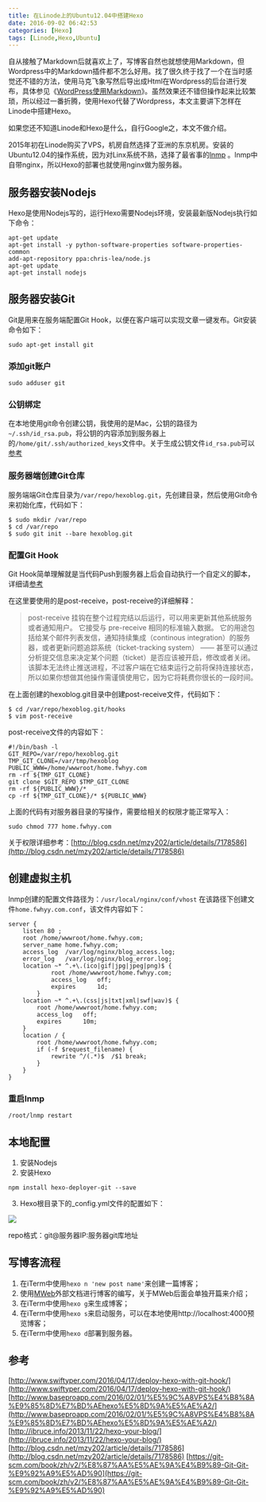 ```yaml
---
title: 在Linode上的Ubuntu12.04中搭建Hexo
date: 2016-09-02 06:42:53
categories: [Hexo]
tags: [Linode,Hexo,Ubuntu]
---
```


自从接触了Markdown后就喜欢上了，写博客自然也就想使用Markdown，但Wordpress中的Markdown插件都不怎么好用。找了很久终于找了一个在当时感觉还不错的方法，使用马克飞象写然后导出成Html在Wordpress的后台进行发布，具体参见《[WordPress使用Markdown](http://fwhyy.com/2015/06/use-markdown-in-wordpress/)》。虽然效果还不错但操作起来比较繁琐，所以经过一番折腾，使用Hexo代替了Wordpress，本文主要讲下怎样在Linode中搭建Hexo。

如果您还不知道Linode和Hexo是什么，自行Google之，本文不做介绍。

2015年初在Linode购买了VPS，机房自然选择了亚洲的东京机房。安装的Ubuntu12.04的操作系统，因为对Linx系统不熟，选择了最省事的[lnmp](http://lnmp.org/) 。lnmp中自带nginx，所以Hexo的部署也就使用nginx做为服务器。

## 服务器安装Nodejs

Hexo是使用Nodejs写的，运行Hexo需要Nodejs环境，安装最新版Nodejs执行如下命令：

```
apt-get update  
apt-get install -y python-software-properties software-properties-common  
add-apt-repository ppa:chris-lea/node.js  
apt-get update  
apt-get install nodejs  
```

## 服务器安装Git

Git是用来在服务端配置Git Hook，以便在客户端可以实现文章一键发布。Git安装命令如下：

```
sudo apt-get install git

```

### 添加git账户

```
sudo adduser git
```

### 公钥绑定

在本地使用git命令创建公钥，我使用的是Mac，公钥的路径为`~/.ssh/id_rsa.pub`，将公钥的内容添加到服务器上的`/home/git/.ssh/authorized_keys`文件中。关于生成公钥文件`id_rsa.pub`可以[参考](http://my.oschina.net/gal/blog/141442)

### 服务器端创建Git仓库

服务端端Git仓库目录为`/var/repo/hexoblog.git`，先创建目录，然后使用Git命令来初始化库，代码如下：

```
$ sudo mkdir /var/repo
$ cd /var/repo
$ sudo git init --bare hexoblog.git
```

### 配置Git Hook

Git Hook简单理解就是当代码Push到服务器上后会自动执行一个自定义的脚本，详细请[参考](https://git-scm.com/book/zh/v2/%E8%87%AA%E5%AE%9A%E4%B9%89-Git-Git-%E9%92%A9%E5%AD%90)

在这里要使用的是post-receive，post-receive的详细解释：
> post-receive 挂钩在整个过程完结以后运行，可以用来更新其他系统服务或者通知用户。 它接受与 pre-receive 相同的标准输入数据。 它的用途包括给某个邮件列表发信，通知持续集成（continous integration）的服务器，或者更新问题追踪系统（ticket-tracking system） —— 甚至可以通过分析提交信息来决定某个问题（ticket）是否应该被开启，修改或者关闭。 该脚本无法终止推送进程，不过客户端在它结束运行之前将保持连接状态，所以如果你想做其他操作需谨慎使用它，因为它将耗费你很长的一段时间。

在上面创建的hexoblog.git目录中创建post-receive文件，代码如下：

```
$ cd /var/repo/hexoblog.git/hooks
$ vim post-receive
```

post-receive文件的内容如下：

```
#!/bin/bash -l
GIT_REPO=/var/repo/hexoblog.git
TMP_GIT_CLONE=/var/tmp/hexoblog
PUBLIC_WWW=/home/wwwroot/home.fwhyy.com
rm -rf ${TMP_GIT_CLONE}
git clone $GIT_REPO $TMP_GIT_CLONE
rm -rf ${PUBLIC_WWW}/*
cp -rf ${TMP_GIT_CLONE}/* ${PUBLIC_WWW}
```

上面的代码有对服务器目录的写操作，需要给相关的权限才能正常写入：

```
sudo chmod 777 home.fwhyy.com
```

关于权限详细参考：[http://blog.csdn.net/mzy202/article/details/7178586](http://blog.csdn.net/mzy202/article/details/7178586)

## 创建虚拟主机

lnmp创建的配置文件路径为：`/usr/local/nginx/conf/vhost`
在该路径下创建文件`home.fwhyy.com.conf`，该文件内容如下：

```
server {                                                                               
    listen 80 ;                                                                                               
    root /home/wwwroot/home.fwhyy.com;                                                        
    server_name home.fwhyy.com;                                                 
    access_log  /var/log/nginx/blog_access.log;                                    
    error_log   /var/log/nginx/blog_error.log;                                            
    location ~* ^.+\.(ico|gif|jpg|jpeg|png)$ {                            
            root /home/wwwroot/home.fwhyy.com;                                    
            access_log   off;                 
            expires      1d;                            
        }                                                                              
    location ~* ^.+\.(css|js|txt|xml|swf|wav)$ {                                   
        root /home/wwwroot/home.fwhyy.com;                                                        
        access_log   off;                                                          
        expires      10m;                                                          
    }                                                                              
    location / {                                                                   
        root /home/wwwroot/home.fwhyy.com;                                                
        if (-f $request_filename) {                                            
            rewrite ^/(.*)$  /$1 break;                                    
        }                                                                      
    }                                                                              
}
```

### 重启lnmp

```
/root/lnmp restart
```

## 本地配置

1. 安装Nodejs
2. 安装Hexo

```
npm install hexo-deployer-git --save
```

3. Hexo根目录下的_config.yml文件的配置如下：

![](http://oec2003.qiniudn.com/14727700421219.jpg)

repo格式：git@服务器IP:服务器git库地址

## 写博客流程

1. 在iTerm中使用`hexo n 'new post name'`来创建一篇博客；
2. 使用[MWeb](http://zh.mweb.im/)外部文档进行博客的编写，关于MWeb后面会单独开篇来介绍；
3. 在iTerm中使用`hexo g`来生成博客；
4. 在iTerm中使用`hexo s`来启动服务，可以在本地使用http://localhost:4000预览博客；
5. 在iTerm中使用`hexo d`部署到服务器。

## 参考

[http://www.swiftyper.com/2016/04/17/deploy-hexo-with-git-hook/](http://www.swiftyper.com/2016/04/17/deploy-hexo-with-git-hook/)
[http://www.baseproapp.com/2016/02/01/%E5%9C%A8VPS%E4%B8%8A%E9%85%8D%E7%BD%AEhexo%E5%8D%9A%E5%AE%A2/](http://www.baseproapp.com/2016/02/01/%E5%9C%A8VPS%E4%B8%8A%E9%85%8D%E7%BD%AEhexo%E5%8D%9A%E5%AE%A2/)
[http://ibruce.info/2013/11/22/hexo-your-blog/](http://ibruce.info/2013/11/22/hexo-your-blog/)
[http://blog.csdn.net/mzy202/article/details/7178586](http://blog.csdn.net/mzy202/article/details/7178586)
[https://git-scm.com/book/zh/v2/%E8%87%AA%E5%AE%9A%E4%B9%89-Git-Git-%E9%92%A9%E5%AD%90](https://git-scm.com/book/zh/v2/%E8%87%AA%E5%AE%9A%E4%B9%89-Git-Git-%E9%92%A9%E5%AD%90)



